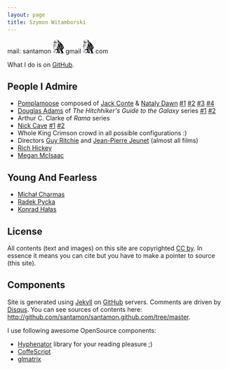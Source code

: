 ```yaml
---
layout: page
title: Szymon Witamborski
---
```


mail:
santamon ![@](images/darwin.png) gmail ![@](images/darwin.png) com

What I do is on [GitHub](http://github.com/santamon).

## People I Admire

- [Pomplamoose](http://www.youtube.com/user/PomplamooseMusic) composed of [Jack Conte](http://www.youtube.com/user/jackcontemusic) & [Nataly Dawn](http://www.youtube.com/user/natalydawn) [#1](http://www.youtube.com/watch?v=z9KMgg7T_sg) [#2](http://www.youtube.com/watch?v=gdEhvS9P1DI) [#3](http://www.youtube.com/watch?v=eFiBnd0zBFM) [#4](http://www.youtube.com/watch?v=Reb5IwMHzoE)
- [Douglas Adams](http://en.wikipedia.org/wiki/Douglas_adams) of *The Hitchhiker's Guide to the Galaxy* series [#1](http://www.imdb.com/video/screenplay/vi93192473/) [#2](http://www.youtube.com/watch?v=MbGNcoB2Y4I)
- Arthur C. Clarke of *Rama* series
- [Nick Cave](http://en.wikipedia.org/wiki/Nick_Cave) [#1](http://www.youtube.com/watch?v=EU7WLuy9V18) [#2](http://www.youtube.com/watch?v=o7vYLdqt68E)
- Whole King Crimson crowd in all possible configurations :)
- Directors [Guy Ritchie](http://www.imdb.com/name/nm0005363/) and [Jean-Pierre Jeunet](http://www.imdb.com/name/nm0000466/) (almost all films)
- [Rich Hickey](http://clojure.blogspot.com/)
- [Megan McIsaac](http://www.meganmcisaac.com/)

## Young And Fearless

- [Michał Charmas](http://blog.charmas.pl)
- [Radek Pycka](http://radek.pycka.com)
- [Konrad Hałas](http://konradhalas.blogspot.com/)

## License

All contents (text and images) on this site are copyrighted
[CC by](http://creativecommons.org/licenses/by/3.0/deed). In essence
it means you can cite but you have to make a pointer to source (this
site).

## Components

Site is generated using
[Jekyll](https://github.com/mojombo/jekyll) on
[GitHub](http://pages.github.com) servers. Comments are driven by
[Disqus](http://disqus.com). You can see sources of contents here:
<http://github.com/santamon/santamon.github.com/tree/master>.

I use following awesome OpenSource components:

-   [Hyphenator](http://code.google.com/p/hyphenator/) library for your
    reading pleasure ;)
-   [CoffeScript](http://coffeescript.org/)
-   [glmatrix](http://code.google.com/p/glmatrix/)

